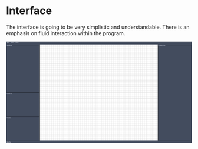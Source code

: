 Interface
===

The interface is going to be very simplistic and understandable.
There is an emphasis on fluid interaction within the program.

![Current interface](./docs/interface.png)
